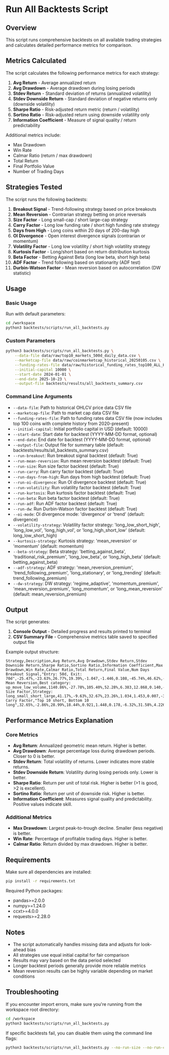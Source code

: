 # Run All Backtests Script

## Overview

This script runs comprehensive backtests on all available trading strategies and calculates detailed performance metrics for comparison.

## Metrics Calculated

The script calculates the following performance metrics for each strategy:

1. **Avg Return** - Average annualized return
2. **Avg Drawdown** - Average drawdown during losing periods
3. **Stdev Return** - Standard deviation of returns (annualized volatility)
4. **Stdev Downside Return** - Standard deviation of negative returns only (downside volatility)
5. **Sharpe Ratio** - Risk-adjusted return metric (return / volatility)
6. **Sortino Ratio** - Risk-adjusted return using downside volatility only
7. **Information Coefficient** - Measure of signal quality / return predictability

Additional metrics include:
- Max Drawdown
- Win Rate
- Calmar Ratio (return / max drawdown)
- Total Return
- Final Portfolio Value
- Number of Trading Days

## Strategies Tested

The script runs the following backtests:

1. **Breakout Signal** - Trend-following strategy based on price breakouts
2. **Mean Reversion** - Contrarian strategy betting on price reversals
3. **Size Factor** - Long small-cap / short large-cap strategy
4. **Carry Factor** - Long low funding rate / short high funding rate strategy
5. **Days from High** - Long coins within 20 days of 200-day high
6. **OI Divergence** - Open interest divergence signals (contrarian or momentum)
7. **Volatility Factor** - Long low volatility / short high volatility strategy
8. **Kurtosis Factor** - Long/short based on return distribution kurtosis
9. **Beta Factor** - Betting Against Beta (long low beta, short high beta)
10. **ADF Factor** - Trend following based on stationarity (ADF test)
11. **Durbin-Watson Factor** - Mean reversion based on autocorrelation (DW statistic)

## Usage

### Basic Usage

Run with default parameters:

```bash
cd /workspace
python3 backtests/scripts/run_all_backtests.py
```

### Custom Parameters

```bash
python3 backtests/scripts/run_all_backtests.py \
    --data-file data/raw/top10_markets_500d_daily_data.csv \
    --marketcap-file data/raw/coinmarketcap_historical_20250105.csv \
    --funding-rates-file data/raw/historical_funding_rates_top100_ALL_HISTORY_20251028_002456.csv \
    --initial-capital 10000 \
    --start-date 2024-01-01 \
    --end-date 2025-10-23 \
    --output-file backtests/results/all_backtests_summary.csv
```

### Command Line Arguments

- `--data-file`: Path to historical OHLCV price data CSV file
- `--marketcap-file`: Path to market cap data CSV file
- `--funding-rates-file`: Path to funding rates data CSV file (now includes top 100 coins with complete history from 2020-present)  
- `--initial-capital`: Initial portfolio capital in USD (default: 10000)
- `--start-date`: Start date for backtest (YYYY-MM-DD format, optional)
- `--end-date`: End date for backtest (YYYY-MM-DD format, optional)
- `--output-file`: Output file for summary table (default: backtests/results/all_backtests_summary.csv)
- `--run-breakout`: Run breakout signal backtest (default: True)
- `--run-mean-reversion`: Run mean reversion backtest (default: True)
- `--run-size`: Run size factor backtest (default: True)
- `--run-carry`: Run carry factor backtest (default: True)
- `--run-days-from-high`: Run days from high backtest (default: True)
- `--run-oi-divergence`: Run OI divergence backtest (default: True)
- `--run-volatility`: Run volatility factor backtest (default: True)
- `--run-kurtosis`: Run kurtosis factor backtest (default: True)
- `--run-beta`: Run beta factor backtest (default: True)
- `--run-adf`: Run ADF factor backtest (default: True)
- `--run-dw`: Run Durbin-Watson factor backtest (default: True)
- `--oi-mode`: OI divergence mode: 'divergence' or 'trend' (default: divergence)
- `--volatility-strategy`: Volatility factor strategy: 'long_low_short_high', 'long_low_vol', 'long_high_vol', or 'long_high_short_low' (default: long_low_short_high)
- `--kurtosis-strategy`: Kurtosis strategy: 'mean_reversion' or 'momentum' (default: momentum)
- `--beta-strategy`: Beta strategy: 'betting_against_beta', 'traditional_risk_premium', 'long_low_beta', or 'long_high_beta' (default: betting_against_beta)
- `--adf-strategy`: ADF strategy: 'mean_reversion_premium', 'trend_following_premium', 'long_stationary', or 'long_trending' (default: trend_following_premium)
- `--dw-strategy`: DW strategy: 'regime_adaptive', 'momentum_premium', 'mean_reversion_premium', 'long_momentum', or 'long_mean_reversion' (default: mean_reversion_premium)

## Output

The script generates:

1. **Console Output** - Detailed progress and results printed to terminal
2. **CSV Summary File** - Comprehensive metrics table saved to specified output file

Example output structure:

```
Strategy,Description,Avg Return,Avg Drawdown,Stdev Return,Stdev Downside Return,Sharpe Ratio,Sortino Ratio,Information Coefficient,Max Drawdown,Win Rate,Calmar Ratio,Total Return,Final Value,Num Days
Breakout Signal,"Entry: 50d, Exit: 70d",-25.47%,-23.63%,26.77%,19.39%,-1.047,-1.446,0.108,-45.74%,46.62%,-0.613,-30.26%,$6973.87,400
Mean Reversion,Best category: up_move_low_volume,1140.86%,-27.78%,105.40%,52.28%,6.383,12.868,0.140,-64.75%,51.34%,10.390,556.00%,$65600.35,336
Size Factor,Strategy: long_small_short_large,41.17%,-9.63%,32.67%,23.26%,1.034,1.453,0.007,-30.19%,52.88%,1.120,45.45%,$14545.04,470
Carry Factor,"Top 10 short, Bottom 10 long",32.65%,-2.86%,28.99%,18.44%,0.921,1.448,0.178,-6.32%,31.58%,4.226,3.83%,$10383.10,58
```

## Performance Metrics Explanation

### Core Metrics

- **Avg Return**: Annualized geometric mean return. Higher is better.
- **Avg Drawdown**: Average percentage loss during drawdown periods. Closer to 0 is better.
- **Stdev Return**: Total volatility of returns. Lower indicates more stable returns.
- **Stdev Downside Return**: Volatility during losing periods only. Lower is better.
- **Sharpe Ratio**: Return per unit of total risk. Higher is better (>1 is good, >2 is excellent).
- **Sortino Ratio**: Return per unit of downside risk. Higher is better.
- **Information Coefficient**: Measures signal quality and predictability. Positive values indicate skill.

### Additional Metrics

- **Max Drawdown**: Largest peak-to-trough decline. Smaller (less negative) is better.
- **Win Rate**: Percentage of profitable trading days. Higher is better.
- **Calmar Ratio**: Return divided by max drawdown. Higher is better.

## Requirements

Make sure all dependencies are installed:

```bash
pip install -r requirements.txt
```

Required Python packages:
- pandas>=2.0.0
- numpy>=1.24.0
- ccxt>=4.0.0
- requests>=2.28.0

## Notes

- The script automatically handles missing data and adjusts for look-ahead bias
- All strategies use equal initial capital for fair comparison
- Results may vary based on the data period selected
- Longer backtest periods generally provide more reliable metrics
- Mean reversion results can be highly variable depending on market conditions

## Troubleshooting

If you encounter import errors, make sure you're running from the workspace root directory:

```bash
cd /workspace
python3 backtests/scripts/run_all_backtests.py
```

If specific backtests fail, you can disable them using the command line flags:

```bash
python3 backtests/scripts/run_all_backtests.py --no-run-size --no-run-carry
```
